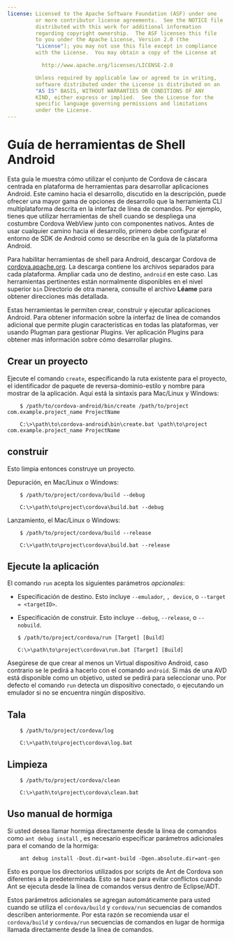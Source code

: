 ```yaml
---
license: Licensed to the Apache Software Foundation (ASF) under one
         or more contributor license agreements.  See the NOTICE file
         distributed with this work for additional information
         regarding copyright ownership.  The ASF licenses this file
         to you under the Apache License, Version 2.0 (the
         "License"); you may not use this file except in compliance
         with the License.  You may obtain a copy of the License at

           http://www.apache.org/licenses/LICENSE-2.0

         Unless required by applicable law or agreed to in writing,
         software distributed under the License is distributed on an
         "AS IS" BASIS, WITHOUT WARRANTIES OR CONDITIONS OF ANY
         KIND, either express or implied.  See the License for the
         specific language governing permissions and limitations
         under the License.
---
```


# Guía de herramientas de Shell Android

Esta guía le muestra cómo utilizar el conjunto de Cordova de cáscara centrada en plataforma de herramientas para desarrollar aplicaciones Android. Este camino hacia el desarrollo, discutido en la descripción, puede ofrecer una mayor gama de opciones de desarrollo que la herramienta CLI multiplataforma descrita en la interfaz de línea de comandos. Por ejemplo, tienes que utilizar herramientas de shell cuando se despliega una costumbre Cordova WebView junto con componentes nativos. Antes de usar cualquier camino hacia el desarrollo, primero debe configurar el entorno de SDK de Android como se describe en la guía de la plataforma Android.

Para habilitar herramientas de shell para Android, descargar Cordova de [cordova.apache.org][1]. La descarga contiene los archivos separados para cada plataforma. Ampliar cada uno de destino, `android` en este caso. Las herramientas pertinentes están normalmente disponibles en el nivel superior `bin` Directorio de otra manera, consulte el archivo **Léame** para obtener direcciones más detallada.

 [1]: http://cordova.apache.org

Estas herramientas le permiten crear, construir y ejecutar aplicaciones Android. Para obtener información sobre la interfaz de línea de comandos adicional que permite plugin características en todas las plataformas, ver usando Plugman para gestionar Plugins. Ver aplicación Plugins para obtener más información sobre cómo desarrollar plugins.

## Crear un proyecto

Ejecute el comando `create`, especificando la ruta existente para el proyecto, el identificador de paquete de reversa-dominio-estilo y nombre para mostrar de la aplicación. Aquí está la sintaxis para Mac/Linux y Windows:

        $ /path/to/cordova-android/bin/create /path/to/project com.example.project_name ProjectName
    
        C:\>\path\to\cordova-android\bin\create.bat \path\to\project com.example.project_name ProjectName
    

## construir

Esto limpia entonces construye un proyecto.

Depuración, en Mac/Linux o Windows:

        $ /path/to/project/cordova/build --debug
    
        C:\>\path\to\project\cordova\build.bat --debug
    

Lanzamiento, el Mac/Linux o Windows:

        $ /path/to/project/cordova/build --release
    
        C:\>\path\to\project\cordova\build.bat --release
    

## Ejecute la aplicación

El comando `run` acepta los siguientes parámetros *opcionales*:

*   Especificación de destino. Esto incluye `--emulador`, `, device`, o `--target = <targetID>`.

*   Especificación de construir. Esto incluye `--debug`, `--release`, o `--nobuild`.
    
        $ /path/to/project/cordova/run [Target] [Build]
        
        C:\>\path\to\project\cordova\run.bat [Target] [Build]
        

Asegúrese de que crear al menos un Virtual dispositivo Android, caso contrario se le pedirá a hacerlo con el comando `android`. Si más de una AVD está disponible como un objetivo, usted se pedirá para seleccionar uno. Por defecto el comando `run` detecta un dispositivo conectado, o ejecutando un emulador si no se encuentra ningún dispositivo.

## Tala

        $ /path/to/project/cordova/log
    
        C:\>\path\to\project\cordova\log.bat
    

## Limpieza

        $ /path/to/project/cordova/clean
    
        C:\>\path\to\project\cordova\clean.bat
    

## Uso manual de hormiga

Si usted desea llamar hormiga directamente desde la línea de comandos como `ant debug install` , es necesario especificar parámetros adicionales para el comando de la hormiga:

        ant debug install -Dout.dir=ant-build -Dgen.absolute.dir=ant-gen
    

Esto es porque los directorios utilizados por scripts de Ant de Cordova son diferentes a la predeterminada. Esto se hace para evitar conflictos cuando Ant se ejecuta desde la línea de comandos versus dentro de Eclipse/ADT.

Estos parámetros adicionales se agregan automáticamente para usted cuando se utiliza el `cordova/build` y `cordova/run` secuencias de comandos describen anteriormente. Por esta razón se recomienda usar el `cordova/build` y `cordova/run` secuencias de comandos en lugar de hormiga llamada directamente desde la línea de comandos.